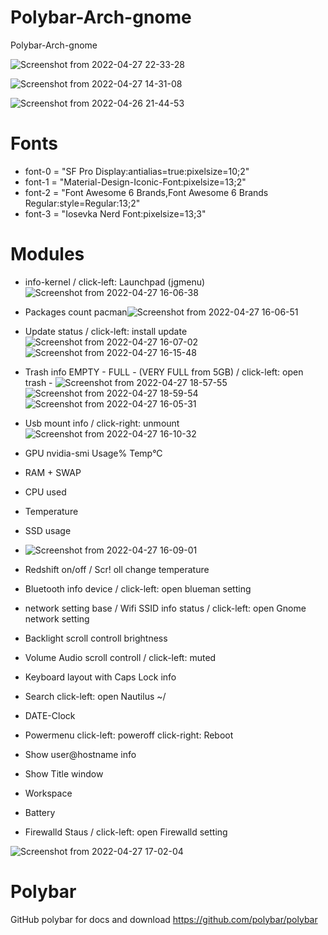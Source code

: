 # Polybar-Arch-gnome
Polybar-Arch-gnome

![Screenshot from 2022-04-27 22-33-28](https://user-images.githubusercontent.com/103053714/165634959-b80cd4f0-88cd-4496-94cc-e4ba61a4c81f.png)

![Screenshot from 2022-04-27 14-31-08](https://user-images.githubusercontent.com/103053714/165530164-18f9c8e9-2424-46fb-8d7c-3e30839f1994.png)

![Screenshot from 2022-04-26 21-44-53](https://user-images.githubusercontent.com/103053714/165390220-94ad733f-93c0-41a7-983d-9f1c8d62e69d.png)

# Fonts 
- font-0 = "SF Pro Display:antialias=true:pixelsize=10;2"
- font-1 = "Material-Design-Iconic-Font:pixelsize=13;2"
- font-2 = "Font Awesome 6 Brands,Font Awesome 6 Brands Regular:style=Regular:13;2"
- font-3 = "Iosevka Nerd Font:pixelsize=13;3"


# Modules
- info-kernel / click-left: Launchpad (jgmenu)![Screenshot from 2022-04-27 16-06-38](https://user-images.githubusercontent.com/103053714/165551114-04aa785f-15ce-42fc-9c3a-f488e3e94df6.png)

- Packages count pacman![Screenshot from 2022-04-27 16-06-51](https://user-images.githubusercontent.com/103053714/165551137-0ed3981c-a982-4005-bafa-114e62335f29.png)

- Update status / click-left: install update![Screenshot from 2022-04-27 16-07-02](https://user-images.githubusercontent.com/103053714/165551247-108addb3-7467-4516-979a-3ee30742e42b.png) ![Screenshot from 2022-04-27 16-15-48](https://user-images.githubusercontent.com/103053714/165552208-6a435ffd-05b8-460f-a4f3-169f5c8b2203.png)


- Trash info EMPTY - FULL - (VERY FULL from 5GB) /  click-left: open trash - ![Screenshot from 2022-04-27 18-57-55](https://user-images.githubusercontent.com/103053714/165590685-43d2b222-1822-4c4b-a156-24c8c92f68c4.png)
![Screenshot from 2022-04-27 18-59-54](https://user-images.githubusercontent.com/103053714/165590690-da2a1c83-02a3-4370-905c-e19051d16f55.png)
![Screenshot from 2022-04-27 16-05-31](https://user-images.githubusercontent.com/103053714/165590711-5dd2d651-3253-44bc-b103-a406c25c89d8.png)


- Usb mount info / click-right: unmount![Screenshot from 2022-04-27 16-10-32](https://user-images.githubusercontent.com/103053714/165551367-ac848611-d67a-4206-8957-40a8ae560a64.png)
- GPU nvidia-smi Usage% Temp°C
- RAM + SWAP
- CPU used
- Temperature
- SSD usage 
- ![Screenshot from 2022-04-27 16-09-01](https://user-images.githubusercontent.com/103053714/165551702-55e9018e-7763-463c-aab0-347101fe009d.png)
- Redshift on/off / Scr!
oll change temperature
- Bluetooth info device / click-left: open blueman setting
- network setting base / Wifi SSID info status / click-left: open Gnome network setting
- Backlight scroll controll brightness
- Volume Audio scroll controll / click-left: muted
- Keyboard layout with Caps Lock info
- Search click-left: open Nautilus ~/
- DATE-Clock
- Powermenu click-left: poweroff click-right: Reboot
- Show user@hostname info
- Show Title window
- Workspace
- Battery
- Firewalld Staus / click-left: open Firewalld setting

![Screenshot from 2022-04-27 17-02-04](https://user-images.githubusercontent.com/103053714/165561886-d0754ff3-a57f-4735-ab97-7020295915c0.png)


# Polybar
GitHub polybar for docs and download https://github.com/polybar/polybar


